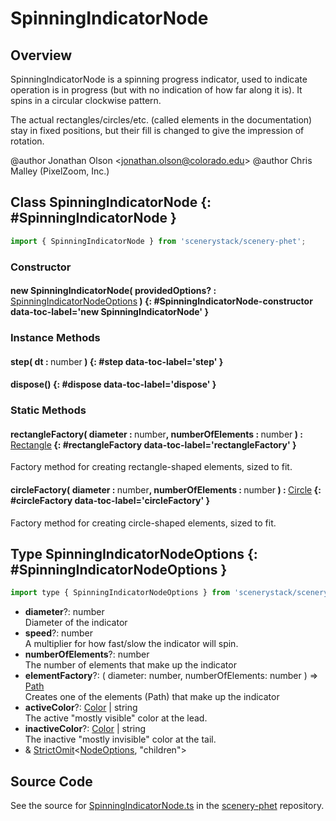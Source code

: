 # SpinningIndicatorNode

## Overview

SpinningIndicatorNode is a spinning progress indicator, used to indicate operation is in progress (but with no
indication of how far along it is).  It spins in a circular clockwise pattern.

The actual rectangles/circles/etc. (called elements in the documentation) stay in fixed positions, but their fill is
changed to give the impression of rotation.

@author Jonathan Olson &lt;jonathan.olson@colorado.edu&gt;
@author Chris Malley (PixelZoom, Inc.)

## Class SpinningIndicatorNode {: #SpinningIndicatorNode }


```js
import { SpinningIndicatorNode } from 'scenerystack/scenery-phet';
```
### Constructor

#### new SpinningIndicatorNode( providedOptions? : <span style="font-weight: 400;">[SpinningIndicatorNodeOptions](../scenery-phet/SpinningIndicatorNode.md#SpinningIndicatorNodeOptions)</span> ) {: #SpinningIndicatorNode-constructor data-toc-label='new SpinningIndicatorNode' }

### Instance Methods

#### step( dt : <span style="font-weight: 400;"><span style="color: hsla(calc(var(--md-hue) + 180deg),80%,40%,1);">number</span></span> ) {: #step data-toc-label='step' }

#### dispose() {: #dispose data-toc-label='dispose' }

### Static Methods

#### rectangleFactory( diameter : <span style="font-weight: 400;"><span style="color: hsla(calc(var(--md-hue) + 180deg),80%,40%,1);">number</span></span>, numberOfElements : <span style="font-weight: 400;"><span style="color: hsla(calc(var(--md-hue) + 180deg),80%,40%,1);">number</span></span> ) : <span style="font-weight: 400;">[Rectangle](../scenery/Rectangle.md)</span> {: #rectangleFactory data-toc-label='rectangleFactory' }

Factory method for creating rectangle-shaped elements, sized to fit.

#### circleFactory( diameter : <span style="font-weight: 400;"><span style="color: hsla(calc(var(--md-hue) + 180deg),80%,40%,1);">number</span></span>, numberOfElements : <span style="font-weight: 400;"><span style="color: hsla(calc(var(--md-hue) + 180deg),80%,40%,1);">number</span></span> ) : <span style="font-weight: 400;">[Circle](../scenery/Circle.md)</span> {: #circleFactory data-toc-label='circleFactory' }

Factory method for creating circle-shaped elements, sized to fit.



## Type SpinningIndicatorNodeOptions {: #SpinningIndicatorNodeOptions }


```js
import type { SpinningIndicatorNodeOptions } from 'scenerystack/scenery-phet';
```


- **diameter**?: <span style="color: hsla(calc(var(--md-hue) + 180deg),80%,40%,1);">number</span>
<br>  Diameter of the indicator
- **speed**?: <span style="color: hsla(calc(var(--md-hue) + 180deg),80%,40%,1);">number</span>
<br>  A multiplier for how fast/slow the indicator will spin.
- **numberOfElements**?: <span style="color: hsla(calc(var(--md-hue) + 180deg),80%,40%,1);">number</span>
<br>  The number of elements that make up the indicator
- **elementFactory**?: ( diameter: <span style="color: hsla(calc(var(--md-hue) + 180deg),80%,40%,1);">number</span>, numberOfElements: <span style="color: hsla(calc(var(--md-hue) + 180deg),80%,40%,1);">number</span> ) =&gt; [Path](../scenery/Path.md)
<br>  Creates one of the elements (Path) that make up the indicator
- **activeColor**?: [Color](../scenery/Color.md) | <span style="color: hsla(calc(var(--md-hue) + 180deg),80%,40%,1);">string</span>
<br>  The active "mostly visible" color at the lead.
- **inactiveColor**?: [Color](../scenery/Color.md) | <span style="color: hsla(calc(var(--md-hue) + 180deg),80%,40%,1);">string</span>
<br>  The inactive "mostly invisible" color at the tail.
- &amp; [StrictOmit](../phet-core/StrictOmit.md)&lt;[NodeOptions](../scenery/Node.md#NodeOptions), "children"&gt;




## Source Code

See the source for [SpinningIndicatorNode.ts](https://github.com/phetsims/scenery-phet/blob/main/js/SpinningIndicatorNode.ts) in the [scenery-phet](https://github.com/phetsims/scenery-phet) repository.
